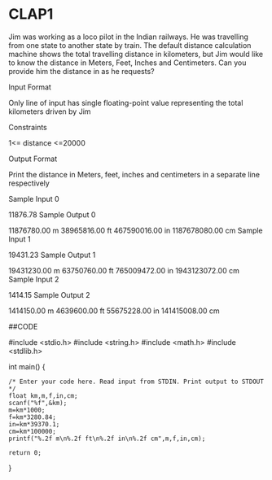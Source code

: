 # CLAP1
Jim was working as a loco pilot in the Indian railways. He was travelling from one state to another state by train. The default distance calculation machine shows the total travelling distance in kilometers, but Jim would like to know the distance in Meters, Feet, Inches and Centimeters. Can you provide him the distance in as he requests?

Input Format

Only line of input has single floating-point value representing the total kilometers driven by Jim

Constraints

1<= distance <=20000

Output Format

Print the distance in Meters, feet, inches and centimeters in a separate line respectively

Sample Input 0

11876.78
Sample Output 0

11876780.00 m
38965816.00 ft
467590016.00 in
1187678080.00 cm
Sample Input 1

19431.23
Sample Output 1

19431230.00 m
63750760.00 ft
765009472.00 in
1943123072.00 cm
Sample Input 2

1414.15
Sample Output 2

1414150.00 m
4639600.00 ft
55675228.00 in
141415008.00 cm

##CODE

#include <stdio.h>
#include <string.h>
#include <math.h>
#include <stdlib.h>

int main() {

    /* Enter your code here. Read input from STDIN. Print output to STDOUT */    
    float km,m,f,in,cm;
    scanf("%f",&km);
    m=km*1000;
    f=km*3280.84;
    in=km*39370.1;
    cm=km*100000;
    printf("%.2f m\n%.2f ft\n%.2f in\n%.2f cm",m,f,in,cm);
      
    return 0;
}
